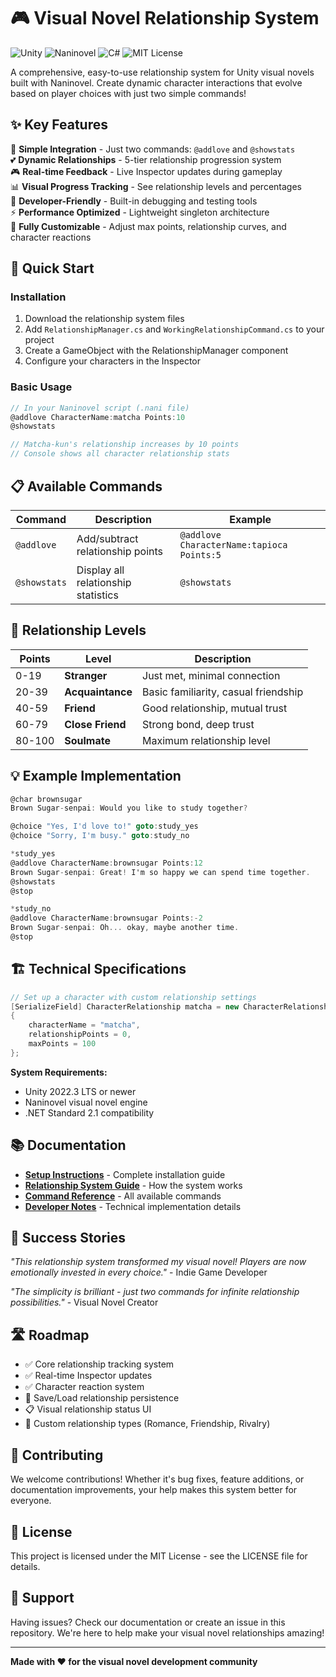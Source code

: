 # 🎮 Visual Novel Relationship System

![Unity](https://img.shields.io/badge/Unity-2022.3%20LTS-000000?style=flat&logo=unity&logoColor=white)
![Naninovel](https://img.shields.io/badge/Naninovel-Compatible-FF6B6B?style=flat)
![C#](https://img.shields.io/badge/C%23-9.0-239120?style=flat&logo=c-sharp&logoColor=white)
![MIT License](https://img.shields.io/badge/License-MIT-yellow?style=flat)

A comprehensive, easy-to-use relationship system for Unity visual novels built with Naninovel. Create dynamic character interactions that evolve based on player choices with just two simple commands!

## ✨ **Key Features**

🎯 **Simple Integration** - Just two commands: `@addlove` and `@showstats`  
💕 **Dynamic Relationships** - 5-tier relationship progression system  
🎮 **Real-time Feedback** - Live Inspector updates during gameplay  
📊 **Visual Progress Tracking** - See relationship levels and percentages  
🔧 **Developer-Friendly** - Built-in debugging and testing tools  
⚡ **Performance Optimized** - Lightweight singleton architecture  
🎨 **Fully Customizable** - Adjust max points, relationship curves, and character reactions  

## 🚀 **Quick Start**

### **Installation**
1. Download the relationship system files
2. Add `RelationshipManager.cs` and `WorkingRelationshipCommand.cs` to your project
3. Create a GameObject with the RelationshipManager component
4. Configure your characters in the Inspector

### **Basic Usage**
```csharp
// In your Naninovel script (.nani file)
@addlove CharacterName:matcha Points:10
@showstats

// Matcha-kun's relationship increases by 10 points
// Console shows all character relationship stats
```

## 📋 **Available Commands**

| Command | Description | Example |
|---------|-------------|---------|
| `@addlove` | Add/subtract relationship points | `@addlove CharacterName:tapioca Points:5` |
| `@showstats` | Display all relationship statistics | `@showstats` |

## 🎯 **Relationship Levels**

| Points | Level | Description |
|--------|-------|-------------|
| 0-19 | **Stranger** | Just met, minimal connection |
| 20-39 | **Acquaintance** | Basic familiarity, casual friendship |
| 40-59 | **Friend** | Good relationship, mutual trust |
| 60-79 | **Close Friend** | Strong bond, deep trust |
| 80-100 | **Soulmate** | Maximum relationship level |

## 💡 **Example Implementation**

```csharp
@char brownsugar
Brown Sugar-senpai: Would you like to study together?

@choice "Yes, I'd love to!" goto:study_yes
@choice "Sorry, I'm busy." goto:study_no

*study_yes
@addlove CharacterName:brownsugar Points:12
Brown Sugar-senpai: Great! I'm so happy we can spend time together.
@showstats
@stop

*study_no
@addlove CharacterName:brownsugar Points:-2
Brown Sugar-senpai: Oh... okay, maybe another time.
@stop
```

## 🏗️ **Technical Specifications**

```csharp
// Set up a character with custom relationship settings
[SerializeField] CharacterRelationship matcha = new CharacterRelationship
{
    characterName = "matcha",
    relationshipPoints = 0,
    maxPoints = 100
};
```

**System Requirements:**
- Unity 2022.3 LTS or newer
- Naninovel visual novel engine
- .NET Standard 2.1 compatibility

## 📚 **Documentation**

- **[Setup Instructions](Documentation/SetupInstructions.md)** - Complete installation guide
- **[Relationship System Guide](Documentation/RelationshipSystemGuide.md)** - How the system works
- **[Command Reference](Documentation/CommandReference.md)** - All available commands
- **[Developer Notes](Documentation/DeveloperNotes.md)** - Technical implementation details

## 🌟 **Success Stories**

*"This relationship system transformed my visual novel! Players are now emotionally invested in every choice."* - Indie Game Developer

*"The simplicity is brilliant - just two commands for infinite relationship possibilities."* - Visual Novel Creator

## 🛣️ **Roadmap**

- ✅ Core relationship tracking system
- ✅ Real-time Inspector updates
- ✅ Character reaction system
- 🔄 Save/Load relationship persistence
- 📋 Visual relationship status UI
- 🎨 Custom relationship types (Romance, Friendship, Rivalry)

## 🤝 **Contributing**

We welcome contributions! Whether it's bug fixes, feature additions, or documentation improvements, your help makes this system better for everyone.

## 📄 **License**

This project is licensed under the MIT License - see the LICENSE file for details.

## 💬 **Support**

Having issues? Check our documentation or create an issue in this repository. We're here to help make your visual novel relationships amazing!

---

**Made with ❤️ for the visual novel development community**